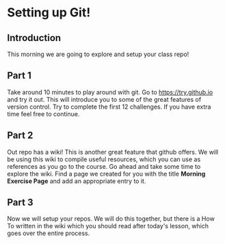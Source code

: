 # Setting up Git!

## Introduction

This morning we are going to explore and setup your class repo!

## Part 1

Take around 10 minutes to play around with git. Go to https://try.github.io and try it out. This will introduce you to some of the great features of version control. Try to complete the first 12 challenges. If you have extra time feel free to continue.

## Part 2

Out repo has a wiki! This is another great feature that github offers. We will be using this wiki to compile useful resources, which you can use as references as you go to the course. Go ahead and take some time to explore the wiki. Find a page we created for you with the title **Morning Exercise Page** and add an appropriate entry to it. 

## Part 3

Now we will setup your repos. We will do this together, but there is a How To written in the wiki which you should read after today's lesson, which goes over the entire process. 
